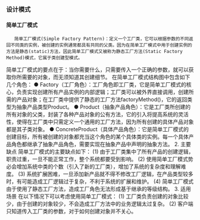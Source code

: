 ### 设计模式
#### 简单工厂模式

       简单工厂模式(Simple Factory Pattern)：定义一个工厂类，它可以根据参数的不同返回不同类的实例，被创建的实例通常都具有共同的父类。因为在简单工厂模式中用于创建实例的方法是静态(static)方法，因此简单工厂模式又被称为静态工厂方法(Static Factory Method)模式，它属于类创建型模式。

简单工厂模式的要点在于：当你需要什么，只需要传入一个正确的参数，就可以获取你所需要的对象，而无须知道其创建细节。
       在简单工厂模式结构图中包含如下几个角色：
       ● Factory（工厂角色）：工厂角色即工厂类，它是简单工厂模式的核心，负责实现创建所有产品实例的内部逻辑；工厂类可以被外界直接调用，创建所需的产品对象；在工厂类中提供了静态的工厂方法factoryMethod()，它的返回类型为抽象产品类型Product。
       ● Product（抽象产品角色）：它是工厂类所创建的所有对象的父类，封装了各种产品对象的公有方法，它的引入将提高系统的灵活性，使得在工厂类中只需定义一个通用的工厂方法，因为所有创建的具体产品对象都是其子类对象。
       ● ConcreteProduct（具体产品角色）：它是简单工厂模式的创建目标，所有被创建的对象都充当这个角色的某个具体类的实例。每一个具体产品角色都继承了抽象产品角色，需要实现在抽象产品中声明的抽象方法。
        2. 主要缺点
       简单工厂模式的主要缺点如下：
       (1) 由于工厂类集中了所有产品的创建逻辑，职责过重，一旦不能正常工作，整个系统都要受到影响。
       (2) 使用简单工厂模式势必会增加系统中类的个数（引入了新的工厂类），增加了系统的复杂度和理解难度。
       (3) 系统扩展困难，一旦添加新产品就不得不修改工厂逻辑，在产品类型较多时，有可能造成工厂逻辑过于复杂，不利于系统的扩展和维护。
       (4) 简单工厂模式由于使用了静态工厂方法，造成工厂角色无法形成基于继承的等级结构。
       3. 适用场景
       在以下情况下可以考虑使用简单工厂模式：
       (1) 工厂类负责创建的对象比较少，由于创建的对象较少，不会造成工厂方法中的业务逻辑太过复杂。
       (2) 客户端只知道传入工厂类的参数，对于如何创建对象并不关心。
